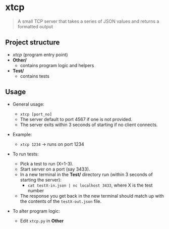 # xtcp

> A small TCP server that takes a series of JSON values and returns a formatted output

## Project structure

- *xtcp* (program entry point)
- **Other/**
	- contains program logic and helpers
- **Test/**
    - contains tests

## Usage
- General usage: 
	- `xtcp [port_no]`
    - The server default to port 4567 if one is not provided.
    - The server exits within 3 seconds of starting if no client connects.
- Example:
	- `xtcp 1234` → runs on port 1234

- To run tests:
    - Pick a test to run (X=1-3).
    - Start server on a port (say 3433).
	- In a new terminal in the **Test/** directory run (within 3 seconds of starting the server):
        - `cat testX-in.json | nc localhost 3433`, where X is the test number
	- The response you get back in the new terminal should match up with the contents of the
      `testX-out.json` file.

- To alter program logic:
	- Edit `xtcp.py` in **Other**
